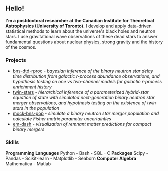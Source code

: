 ## Hello!

**I'm a postdoctoral researcher at the Canadian Institute for Theoretical Astrophysics (University of Toronto).** I develop and apply data-driven statistical methods to learn about the universe's black holes and neutron stars. I use gravitational wave observations of these dead stars to answer fundamental questions about nuclear physics, strong gravity and the history of the cosmos.

### Projects

* [bns-dtd-rproc](https://github.com/landryp/bns-dtd-rproc) - *bayesian inference of the binary neutron star delay time distribution from galactic r-process abundance observations, and hypothesis testing on one vs two-channel models for galactic r-process enrichment history*
* [twin-stars](https://github.com/landryp/twin-stars/tree/gwbench) - *hierarchical inference of a parameterized hybrid-star equation of state with simulated next-generation binary neutron star merger observations, and hypothesis testing on the existence of twin stars in the population*
* [mock-bns-pop](https://github.com/landryp/mock-bns-pop) - *simulate a binary neutron star merger population and calculate Fisher matrix parameter uncertainties*
* [em-dash](https://github.com/landryp/em-dash) - *visualization of remnant matter predictions for compact binary mergers*

### Skills

**Programming Languages** Python - Bash - SQL - C
**Packages** Scipy - Pandas - Scikit-learn - Matplotlib - Seaborn
**Computer Algebra** Mathematica - Matlab
